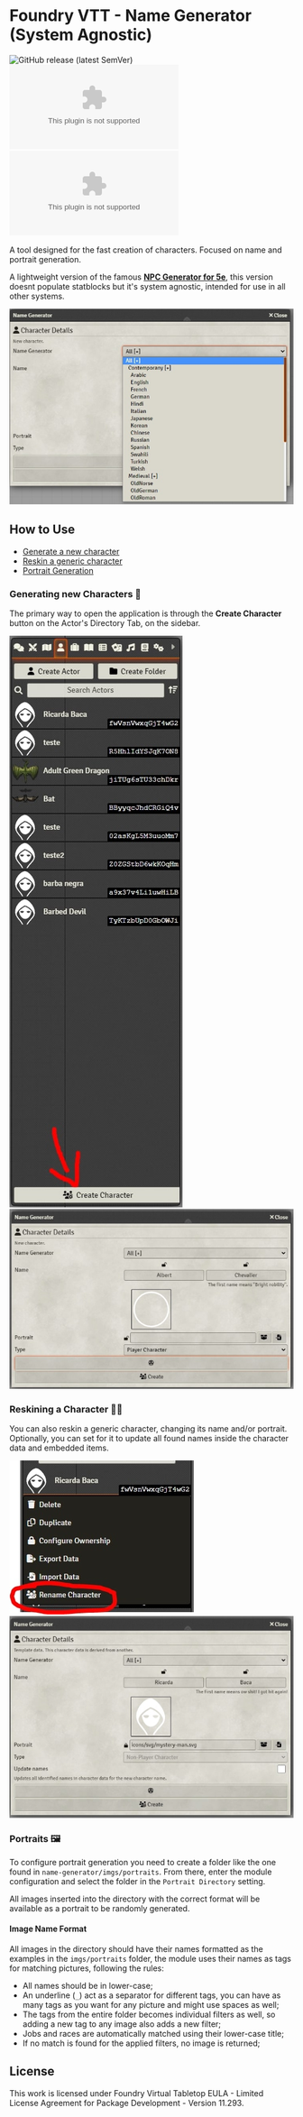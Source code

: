 # Foundry VTT - Name Generator (System Agnostic)

![GitHub release (latest SemVer)](https://img.shields.io/github/v/release/elizeuangelo/fvtt-module-name-generator)
![GitHub Releases](https://img.shields.io/github/downloads/elizeuangelo/fvtt-module-name-generator/latest/name-generator.zip)
![GitHub All Releases](https://img.shields.io/github/downloads/elizeuangelo/fvtt-module-name-generator/name-generator.zip?label=downloads)

A tool designed for the fast creation of characters. Focused on name and portrait generation.

A lightweight version of the famous [**NPC Generator for 5e**](https://forge-vtt.com/bazaar/package/npc-generator-dnd5e), this version doesnt populate statblocks but it's system agnostic, intended for use in all other systems.

![application-names](/assets/imgs/jpg/2.jpg)

## How to Use

-   [Generate a new character](#generating-new-characters-)
-   [Reskin a generic character](#reskining-a-character-)
-   [Portrait Generation](#portraits-)

### Generating new Characters 🦱

The primary way to open the application is through the **Create Character** button on the Actor's Directory Tab, on the sidebar.

![button](/assets/imgs/jpg/1.jpg)
![application](/assets/imgs/jpg/0.jpg)

### Reskining a Character 🧑‍🦱

You can also reskin a generic character, changing its name and/or portrait. Optionally, you can set for it to update all found names inside the character data and embedded items.

![reskin](/assets/imgs/jpg/3.jpg)
![reskin-application](/assets/imgs/jpg/4.jpg)

### Portraits 🖼

To configure portrait generation you need to create a folder like the one found in `name-generator/imgs/portraits`. From there, enter the module configuration and select the folder in the `Portrait Directory` setting.

All images inserted into the directory with the correct format will be available as a portrait to be randomly generated.

#### Image Name Format

All images in the directory should have their names formatted as the examples in the `imgs/portraits` folder, the module uses their names as tags for matching pictures, following the rules:

-   All names should be in lower-case;
-   An underline (`_`) act as a separator for different tags, you can have as many tags as you want for any picture and might use spaces as well;
-   The tags from the entire folder becomes individual filters as well, so adding a new tag to any image also adds a new filter;
-   Jobs and races are automatically matched using their lower-case title;
-   If no match is found for the applied filters, no image is returned;

## License

This work is licensed under Foundry Virtual Tabletop EULA - Limited License Agreement for Package Development - Version 11.293.
